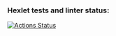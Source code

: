 ### Hexlet tests and linter status:
[![Actions Status](https://github.com/Suvorov-m/frontend-project-lvl1/workflows/hexlet-check/badge.svg)](https://github.com/Suvorov-m/frontend-project-lvl1/actions)